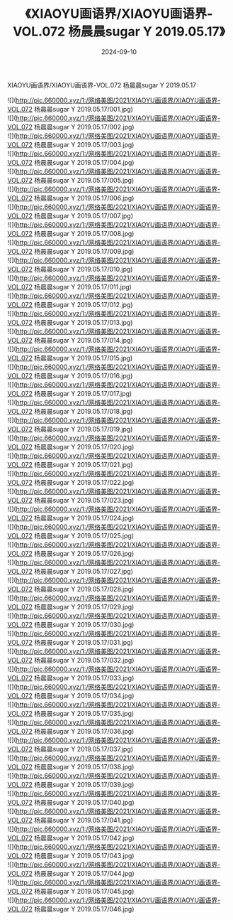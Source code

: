 ﻿---
layout: post
title:  《XIAOYU画语界/XIAOYU画语界-VOL.072 杨晨晨sugar Y 2019.05.17》
date:   2024-09-10
img: http://pic.660000.xyz/1:/网络美图/2021/XIAOYU画语界/XIAOYU画语界-VOL.072 杨晨晨sugar Y 2019.05.17/000.jpg
categories: [美女, 清纯, 唯美]
---

XIAOYU画语界/XIAOYU画语界-VOL.072 杨晨晨sugar Y 2019.05.17

 ![](http://pic.660000.xyz/1:/网络美图/2021/XIAOYU画语界/XIAOYU画语界-VOL.072 杨晨晨sugar Y 2019.05.17/001.jpg) <br>![](http://pic.660000.xyz/1:/网络美图/2021/XIAOYU画语界/XIAOYU画语界-VOL.072 杨晨晨sugar Y 2019.05.17/002.jpg) <br>![](http://pic.660000.xyz/1:/网络美图/2021/XIAOYU画语界/XIAOYU画语界-VOL.072 杨晨晨sugar Y 2019.05.17/003.jpg) <br>![](http://pic.660000.xyz/1:/网络美图/2021/XIAOYU画语界/XIAOYU画语界-VOL.072 杨晨晨sugar Y 2019.05.17/004.jpg) <br>![](http://pic.660000.xyz/1:/网络美图/2021/XIAOYU画语界/XIAOYU画语界-VOL.072 杨晨晨sugar Y 2019.05.17/005.jpg) <br>![](http://pic.660000.xyz/1:/网络美图/2021/XIAOYU画语界/XIAOYU画语界-VOL.072 杨晨晨sugar Y 2019.05.17/006.jpg) <br>![](http://pic.660000.xyz/1:/网络美图/2021/XIAOYU画语界/XIAOYU画语界-VOL.072 杨晨晨sugar Y 2019.05.17/007.jpg) <br>![](http://pic.660000.xyz/1:/网络美图/2021/XIAOYU画语界/XIAOYU画语界-VOL.072 杨晨晨sugar Y 2019.05.17/008.jpg) <br>![](http://pic.660000.xyz/1:/网络美图/2021/XIAOYU画语界/XIAOYU画语界-VOL.072 杨晨晨sugar Y 2019.05.17/009.jpg) <br>![](http://pic.660000.xyz/1:/网络美图/2021/XIAOYU画语界/XIAOYU画语界-VOL.072 杨晨晨sugar Y 2019.05.17/010.jpg) <br>![](http://pic.660000.xyz/1:/网络美图/2021/XIAOYU画语界/XIAOYU画语界-VOL.072 杨晨晨sugar Y 2019.05.17/011.jpg) <br>![](http://pic.660000.xyz/1:/网络美图/2021/XIAOYU画语界/XIAOYU画语界-VOL.072 杨晨晨sugar Y 2019.05.17/012.jpg) <br>![](http://pic.660000.xyz/1:/网络美图/2021/XIAOYU画语界/XIAOYU画语界-VOL.072 杨晨晨sugar Y 2019.05.17/013.jpg) <br>![](http://pic.660000.xyz/1:/网络美图/2021/XIAOYU画语界/XIAOYU画语界-VOL.072 杨晨晨sugar Y 2019.05.17/014.jpg) <br>![](http://pic.660000.xyz/1:/网络美图/2021/XIAOYU画语界/XIAOYU画语界-VOL.072 杨晨晨sugar Y 2019.05.17/015.jpg) <br>![](http://pic.660000.xyz/1:/网络美图/2021/XIAOYU画语界/XIAOYU画语界-VOL.072 杨晨晨sugar Y 2019.05.17/016.jpg) <br>![](http://pic.660000.xyz/1:/网络美图/2021/XIAOYU画语界/XIAOYU画语界-VOL.072 杨晨晨sugar Y 2019.05.17/017.jpg) <br>![](http://pic.660000.xyz/1:/网络美图/2021/XIAOYU画语界/XIAOYU画语界-VOL.072 杨晨晨sugar Y 2019.05.17/018.jpg) <br>![](http://pic.660000.xyz/1:/网络美图/2021/XIAOYU画语界/XIAOYU画语界-VOL.072 杨晨晨sugar Y 2019.05.17/019.jpg) <br>![](http://pic.660000.xyz/1:/网络美图/2021/XIAOYU画语界/XIAOYU画语界-VOL.072 杨晨晨sugar Y 2019.05.17/020.jpg) <br>![](http://pic.660000.xyz/1:/网络美图/2021/XIAOYU画语界/XIAOYU画语界-VOL.072 杨晨晨sugar Y 2019.05.17/021.jpg) <br>![](http://pic.660000.xyz/1:/网络美图/2021/XIAOYU画语界/XIAOYU画语界-VOL.072 杨晨晨sugar Y 2019.05.17/022.jpg) <br>![](http://pic.660000.xyz/1:/网络美图/2021/XIAOYU画语界/XIAOYU画语界-VOL.072 杨晨晨sugar Y 2019.05.17/023.jpg) <br>![](http://pic.660000.xyz/1:/网络美图/2021/XIAOYU画语界/XIAOYU画语界-VOL.072 杨晨晨sugar Y 2019.05.17/024.jpg) <br>![](http://pic.660000.xyz/1:/网络美图/2021/XIAOYU画语界/XIAOYU画语界-VOL.072 杨晨晨sugar Y 2019.05.17/025.jpg) <br>![](http://pic.660000.xyz/1:/网络美图/2021/XIAOYU画语界/XIAOYU画语界-VOL.072 杨晨晨sugar Y 2019.05.17/026.jpg) <br>![](http://pic.660000.xyz/1:/网络美图/2021/XIAOYU画语界/XIAOYU画语界-VOL.072 杨晨晨sugar Y 2019.05.17/027.jpg) <br>![](http://pic.660000.xyz/1:/网络美图/2021/XIAOYU画语界/XIAOYU画语界-VOL.072 杨晨晨sugar Y 2019.05.17/028.jpg) <br>![](http://pic.660000.xyz/1:/网络美图/2021/XIAOYU画语界/XIAOYU画语界-VOL.072 杨晨晨sugar Y 2019.05.17/029.jpg) <br>![](http://pic.660000.xyz/1:/网络美图/2021/XIAOYU画语界/XIAOYU画语界-VOL.072 杨晨晨sugar Y 2019.05.17/030.jpg) <br>![](http://pic.660000.xyz/1:/网络美图/2021/XIAOYU画语界/XIAOYU画语界-VOL.072 杨晨晨sugar Y 2019.05.17/031.jpg) <br>![](http://pic.660000.xyz/1:/网络美图/2021/XIAOYU画语界/XIAOYU画语界-VOL.072 杨晨晨sugar Y 2019.05.17/032.jpg) <br>![](http://pic.660000.xyz/1:/网络美图/2021/XIAOYU画语界/XIAOYU画语界-VOL.072 杨晨晨sugar Y 2019.05.17/033.jpg) <br>![](http://pic.660000.xyz/1:/网络美图/2021/XIAOYU画语界/XIAOYU画语界-VOL.072 杨晨晨sugar Y 2019.05.17/034.jpg) <br>![](http://pic.660000.xyz/1:/网络美图/2021/XIAOYU画语界/XIAOYU画语界-VOL.072 杨晨晨sugar Y 2019.05.17/035.jpg) <br>![](http://pic.660000.xyz/1:/网络美图/2021/XIAOYU画语界/XIAOYU画语界-VOL.072 杨晨晨sugar Y 2019.05.17/036.jpg) <br>![](http://pic.660000.xyz/1:/网络美图/2021/XIAOYU画语界/XIAOYU画语界-VOL.072 杨晨晨sugar Y 2019.05.17/037.jpg) <br>![](http://pic.660000.xyz/1:/网络美图/2021/XIAOYU画语界/XIAOYU画语界-VOL.072 杨晨晨sugar Y 2019.05.17/038.jpg) <br>![](http://pic.660000.xyz/1:/网络美图/2021/XIAOYU画语界/XIAOYU画语界-VOL.072 杨晨晨sugar Y 2019.05.17/039.jpg) <br>![](http://pic.660000.xyz/1:/网络美图/2021/XIAOYU画语界/XIAOYU画语界-VOL.072 杨晨晨sugar Y 2019.05.17/040.jpg) <br>![](http://pic.660000.xyz/1:/网络美图/2021/XIAOYU画语界/XIAOYU画语界-VOL.072 杨晨晨sugar Y 2019.05.17/041.jpg) <br>![](http://pic.660000.xyz/1:/网络美图/2021/XIAOYU画语界/XIAOYU画语界-VOL.072 杨晨晨sugar Y 2019.05.17/042.jpg) <br>![](http://pic.660000.xyz/1:/网络美图/2021/XIAOYU画语界/XIAOYU画语界-VOL.072 杨晨晨sugar Y 2019.05.17/043.jpg) <br>![](http://pic.660000.xyz/1:/网络美图/2021/XIAOYU画语界/XIAOYU画语界-VOL.072 杨晨晨sugar Y 2019.05.17/044.jpg) <br>![](http://pic.660000.xyz/1:/网络美图/2021/XIAOYU画语界/XIAOYU画语界-VOL.072 杨晨晨sugar Y 2019.05.17/045.jpg) <br>![](http://pic.660000.xyz/1:/网络美图/2021/XIAOYU画语界/XIAOYU画语界-VOL.072 杨晨晨sugar Y 2019.05.17/046.jpg) <br>